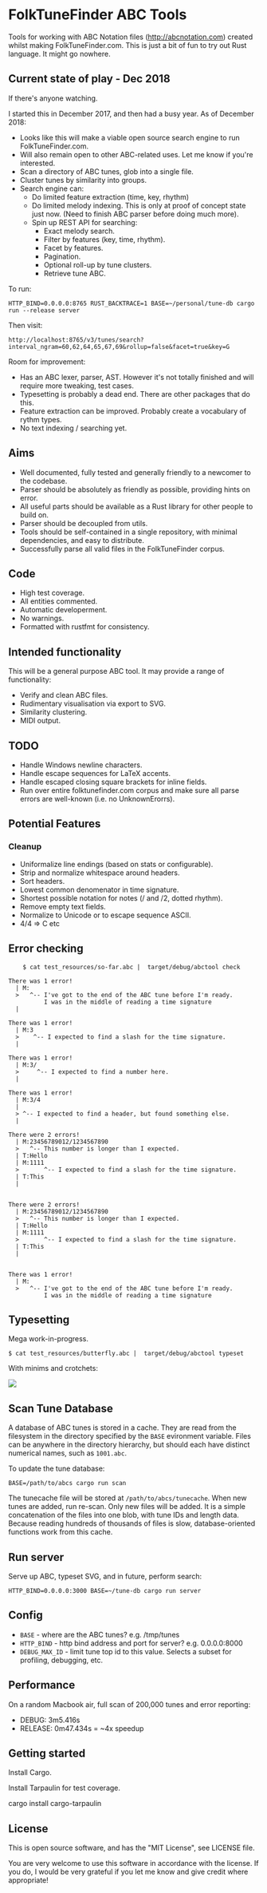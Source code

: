# FolkTuneFinder ABC Tools

Tools for working with ABC Notation files (http://abcnotation.com) created whilst making FolkTuneFinder.com.
This is just a bit of fun to try out Rust language. It might go nowhere.

## Current state of play - Dec 2018

If there's anyone watching.

I started this in December 2017, and then had a busy year. As of December 2018:

 - Looks like this will make a viable open source search engine to run FolkTuneFinder.com.
 - Will also remain open to other ABC-related uses. Let me know if you're interested.
 - Scan a directory of ABC tunes, glob into a single file.
 - Cluster tunes by similarity into groups. 
 - Search engine can:
   - Do limited feature extraction (time, key, rhythm)
   - Do limited melody indexing. This is only at proof of concept state just now. (Need to finish ABC parser before doing much more).
   - Spin up REST API for searching:
     - Exact melody search.
     - Filter by features (key, time, rhythm).
     - Facet by features.
     - Pagination.
     - Optional roll-up by tune clusters.
     - Retrieve tune ABC.

To run:

    HTTP_BIND=0.0.0.0:8765 RUST_BACKTRACE=1 BASE=~/personal/tune-db cargo run --release server
    
Then visit:

    http://localhost:8765/v3/tunes/search?interval_ngram=60,62,64,65,67,69&rollup=false&facet=true&key=G
 
Room for improvement:

 - Has an ABC lexer, parser, AST. However it's not totally finished and will require more tweaking, test cases.
 - Typesetting is probably a dead end. There are other packages that do this.
 - Feature extraction can be improved. Probably create a vocabulary of rythm types.
 - No text indexing / searching yet.

## Aims

 - Well documented, fully tested and generally friendly to a newcomer to the codebase.
 - Parser should be absolutely as friendly as possible, providing hints on error.
 - All useful parts should be available as a Rust library for other people to build on.
 - Parser should be decoupled from utils.
 - Tools should be self-contained in a single repository, with minimal dependencies, and easy to distribute.
 - Successfully parse all valid files in the FolkTuneFinder corpus.

## Code
 - High test coverage.
 - All entities commented.
 - Automatic developerment.
 - No warnings.
 - Formatted with rustfmt for consistency.

## Intended functionality

This will be a general purpose ABC tool. It may provide a range of functionality:

 - Verify and clean ABC files.
 - Rudimentary visualisation via export to SVG.
 - Similarity clustering.
 - MIDI output.

## TODO

 - Handle Windows newline characters.
 - Handle escape sequences for LaTeX accents. 
 - Handle escaped closing square brackets for inline fields.
 - Run over entire folktunefinder.com corpus and make sure all parse errors are well-known (i.e. no UnknownErorrs).

## Potential Features

### Cleanup

 - Uniformalize line endings (based on stats or configurable).
 - Strip and normalize whitespace around headers.
 - Sort headers.
 - Lowest common denomenator in time signature.
 - Shortest possible notation for notes (/ and /2, dotted rhythm).
 - Remove empty text fields.
 - Normalize to Unicode or to escape sequence ASCII.
 - 4/4 => C etc


## Error checking

        $ cat test_resources/so-far.abc |  target/debug/abctool check

    There was 1 error!
      | M:
      >   ^-- I've got to the end of the ABC tune before I'm ready.
              I was in the middle of reading a time signature
      |

    There was 1 error!
      | M:3
      >    ^-- I expected to find a slash for the time signature.
      |

    There was 1 error!
      | M:3/
      >     ^-- I expected to find a number here.
      |

    There was 1 error!
      | M:3/4
      |
      > ^-- I expected to find a header, but found something else.
      |

    There were 2 errors!
      | M:23456789012/1234567890
      >   ^-- This number is longer than I expected.
      | T:Hello
      | M:1111
      >       ^-- I expected to find a slash for the time signature.
      | T:This
      |


    There were 2 errors!
      | M:23456789012/1234567890
      >   ^-- This number is longer than I expected.
      | T:Hello
      | M:1111
      >       ^-- I expected to find a slash for the time signature.
      | T:This
      |


    There was 1 error!
      | M:
      >   ^-- I've got to the end of the ABC tune before I'm ready.
              I was in the middle of reading a time signature


## Typesetting

Mega work-in-progress.

    $ cat test_resources/butterfly.abc |  target/debug/abctool typeset

With minims and crotchets:

<img src="progress/2018-01-29 at 23.07.52.png">

## Scan Tune Database

A database of ABC tunes is stored in a cache. They are read from the filesystem in the directory specified by the `BASE` evironment variable. Files can be anywhere in the directory hierarchy, but should each have distinct numerical names, such as `1001.abc`. 

To update the tune database:

    BASE=/path/to/abcs cargo run scan

The tunecache file will be stored at `/path/to/abcs/tunecache`. When new tunes are added, run re-scan. Only new files will be added. It is a simple concatenation of the files into one blob, with tune IDs and length data. Because reading hundreds of thousands of files is slow, database-oriented functions work from this cache.

## Run server

Serve up ABC, typeset SVG, and in future, perform search:

    HTTP_BIND=0.0.0.0:3000 BASE=~/tune-db cargo run server

## Config

 - `BASE` - where are the ABC tunes? e.g. /tmp/tunes
 - `HTTP_BIND` - http bind address and port for server? e.g. 0.0.0.0:8000
 - `DEBUG_MAX_ID` - limit tune top id to this value. Selects a subset for profiling, debugging, etc.

## Performance

On a random Macbook air, full scan of 200,000 tunes and error reporting:

 - DEBUG: 3m5.416s
 - RELEASE: 0m47.434s = ~4x speedup

## Getting started

Install Cargo.

Install Tarpaulin for test coverage.

  cargo install cargo-tarpaulin

## License

This is open source software, and has the "MIT License", see LICENSE file. 

You are very welcome to use this software in accordance with the license.
If you do, I would be very grateful if you let me know and give credit where appropriate!

